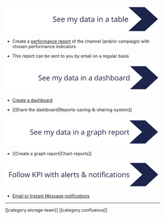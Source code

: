 

![](images/storage/image-20220503-141552.png)


* Create a [performance report](#) of the channel (and/or campaign) with chosen performance indicators


* This report can be sent to you by email on a regular basis



![](images/storage/image-20220503-141608.png)


* [Create a dashboard](#)


* [[Share the dashboard|Reports-saving-&-sharing-system]]



![](images/storage/image-20220503-141631.png)


* [[Create a graph report|Chart-reports]]



![](images/storage/image-20220503-141646.png)


* [Email or Instant Message notifications](#)









*****

[[category.storage-team]] 
[[category.confluence]] 
